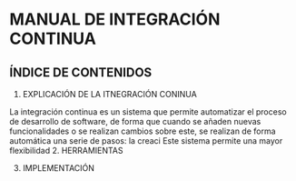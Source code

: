 # MANUAL DE INTEGRACIÓN CONTINUA

## ÍNDICE DE CONTENIDOS

1. EXPLICACIÓN DE LA ITNEGRACIÓN CONINUA

La integración continua es un sistema que permite automatizar el proceso de desarrollo de software, de forma que cuando se añaden nuevas funcionalidades o se realizan cambios sobre este, se realizan de forma automática una serie de pasos: la creaci
Este sistema permite una mayor flexibilidad 
2. HERRAMIENTAS


3. IMPLEMENTACIÓN

